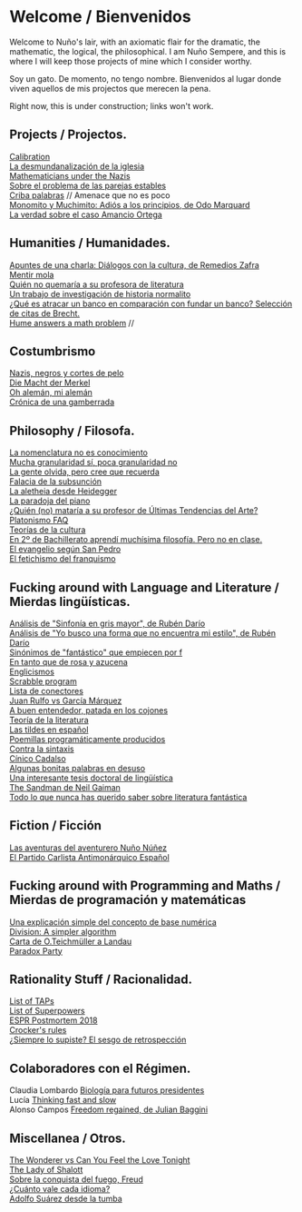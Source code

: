 # Welcome / Bienvenidos

Welcome to Nuño's lair, with an axiomatic flair for the dramatic, the mathematic, the logical, the philosophical.
I am Nuño Sempere, and this is where I will keep those projects of mine which I consider worthy. 

Soy un gato. De momento, no tengo nombre. Bienvenidos al lugar donde viven aquellos de mis projectos que merecen la pena.

Right now, this is under construction; links won't work.

## Projects / Projectos.
[Calibration](https://nunosempere.github.io/calibration/)  
[La desmundanalización de la iglesia](projects/catholic-church.md)  
[Mathematicians under the Nazis](projects/mathematicians-under-the-nazis.md)  
[Sobre el problema de las parejas estables](https://nunosempere.github.io/stable-marriage-problem/)  
[Criba palabras]() // Amenace que no es poco  
[Monomito y Muchimito: Adiós a los principios, de Odo Marquard]()  
[La verdad sobre el caso Amancio Ortega]()

## Humanities / Humanidades.
[Apuntes de una charla: Diálogos con la cultura, de Remedios Zafra](humanities/remedios-zafra)  
[Mentir mola]()  
[Quién no quemaría a su profesora de literatura]()  
[Un trabajo de investigación de historia normalito]()  
[¿Qué es atracar un banco en comparación con fundar un banco? Selección de citas de Brecht.]()  
[Hume answers a math problem]() //  

## Costumbrismo  
[Nazis, negros y cortes de pelo]()  
[Die Macht der Merkel]()  
[Oh alemán, mi alemán]()  
[Crónica de una gamberrada]()  

## Philosophy  / Filosofa. 
[La nomenclatura no es conocimiento]()  
[Mucha granularidad sí, poca granularidad no]()  
[La gente olvida, pero cree que recuerda]()  
[Falacia de la subsunción]()  
[La aletheia desde Heidegger]()  
[La paradoja del piano]()  
[¿Quién (no) mataría a su profesor de Últimas Tendencias del Arte?]()  
[Platonismo FAQ]()  
[Teorías de la cultura]()  
[En 2º de Bachillerato aprendí muchísima filosofía. Pero no en clase.]()  
[El evangelio según San Pedro]()  
[El fetichismo del franquismo]()  

## Fucking around with Language and Literature / Mierdas lingüísticas. 
[Análisis de "Sinfonía en gris mayor", de Rubén Darío]()  
[Análisis de "Yo busco una forma que no encuentra mi estilo", de Rubén Darío]()  
[Sinónimos de "fantástico" que empiecen por f]()  
[En tanto que de rosa y azucena]()  
[Englicismos]()  
[Scrabble program]()  
[Lista de conectores]()  
[Juan Rulfo vs García Márquez]()  
[A buen entendedor, patada en los cojones]()  
[Teoría de la literatura]()  
[Las tildes en español]()  
[Poemillas programáticamente producidos]()  
[Contra la sintaxis]()  
[Cínico Cadalso]()  
[Algunas bonitas palabras en desuso]()  
[Una interesante tesis doctoral de lingüística]()  
[The Sandman de Neil Gaiman]()  
[Todo lo que nunca has querido saber sobre literatura fantástica]()  

## Fiction  / Ficción
[Las aventuras del aventurero Nuño Núñez]()  
[El Partido Carlista Antimonárquico Español]()  

## Fucking around with Programming and Maths  / Mierdas de programación y matemáticas
[Una explicación simple del concepto de base numérica]()  
[Division: A simpler algorithm]()  
[Carta de O.Teichmüller a Landau]()  
[Paradox Party]()  

## Rationality Stuff / Racionalidad.

[List of TAPs]()  
[List of Superpowers]()  
[ESPR Postmortem 2018]()  
[Crocker's rules]()  
[¿Siempre lo supiste? El sesgo de retrospección]()  

## Colaboradores con el Régimen.
Claudia Lombardo [Biología para futuros presidentes]()  
Lucía  [Thinking fast and slow]()  
Alonso Campos [Freedom regained, de Julian Baggini]()  

## Miscellanea / Otros.
[The Wonderer vs Can You Feel the Love Tonight]()  
[The Lady of Shalott]()  
[Sobre la conquista del fuego, Freud]()  
[¿Cuánto vale cada idioma?]()  
[Adolfo Suárez desde la tumba]()  
